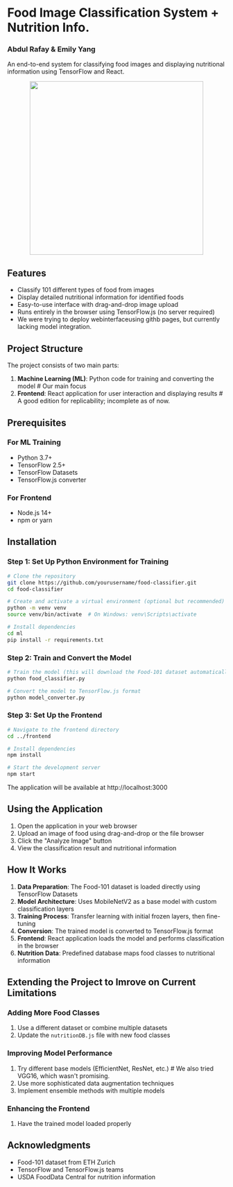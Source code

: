 # Food Image Classification System + Nutrition Info.

### Abdul Rafay & Emily Yang

An end-to-end system for classifying food images and displaying nutritional information using TensorFlow and React.

<p align="center">
  <img src="https://github.com/user-attachments/assets/bb1746de-e92d-43ea-a01b-f8b913ff0312" width="400"/>
</p>


## Features

- Classify 101 different types of food from images
- Display detailed nutritional information for identified foods
- Easy-to-use interface with drag-and-drop image upload
- Runs entirely in the browser using TensorFlow.js (no server required)
- We were trying to deploy webinterfaceusing githb pages, but currently lacking model integration.

## Project Structure

The project consists of two main parts:

1. **Machine Learning (ML)**: Python code for training and converting the model # Our main focus
2. **Frontend**: React application for user interaction and displaying results # A good edition for replicability; incomplete as of now.



## Prerequisites

### For ML Training

- Python 3.7+
- TensorFlow 2.5+
- TensorFlow Datasets
- TensorFlow.js converter

### For Frontend

- Node.js 14+
- npm or yarn

## Installation

### Step 1: Set Up Python Environment for Training

```bash
# Clone the repository
git clone https://github.com/yourusername/food-classifier.git
cd food-classifier

# Create and activate a virtual environment (optional but recommended)
python -m venv venv
source venv/bin/activate  # On Windows: venv\Scripts\activate

# Install dependencies
cd ml
pip install -r requirements.txt
```

### Step 2: Train and Convert the Model

```bash
# Train the model (this will download the Food-101 dataset automatically)
python food_classifier.py

# Convert the model to TensorFlow.js format
python model_converter.py
```

### Step 3: Set Up the Frontend

```bash
# Navigate to the frontend directory
cd ../frontend

# Install dependencies
npm install

# Start the development server
npm start
```

The application will be available at http://localhost:3000

## Using the Application

1. Open the application in your web browser
2. Upload an image of food using drag-and-drop or the file browser
3. Click the "Analyze Image" button
4. View the classification result and nutritional information

## How It Works

1. **Data Preparation**: The Food-101 dataset is loaded directly using TensorFlow Datasets
2. **Model Architecture**: Uses MobileNetV2 as a base model with custom classification layers
3. **Training Process**: Transfer learning with initial frozen layers, then fine-tuning
4. **Conversion**: The trained model is converted to TensorFlow.js format
5. **Frontend**: React application loads the model and performs classification in the browser
6. **Nutrition Data**: Predefined database maps food classes to nutritional information

## Extending the Project to Imrove on Current Limitations

### Adding More Food Classes

1. Use a different dataset or combine multiple datasets
2. Update the `nutritionDB.js` file with new food classes

### Improving Model Performance

1. Try different base models (EfficientNet, ResNet, etc.) # We also tried VGG16, which wasn't promising.
2. Use more sophisticated data augmentation techniques
3. Implement ensemble methods with multiple models

### Enhancing the Frontend

1. Have the trained model loaded properly

## Acknowledgments

- Food-101 dataset from ETH Zurich
- TensorFlow and TensorFlow.js teams
- USDA FoodData Central for nutrition information
